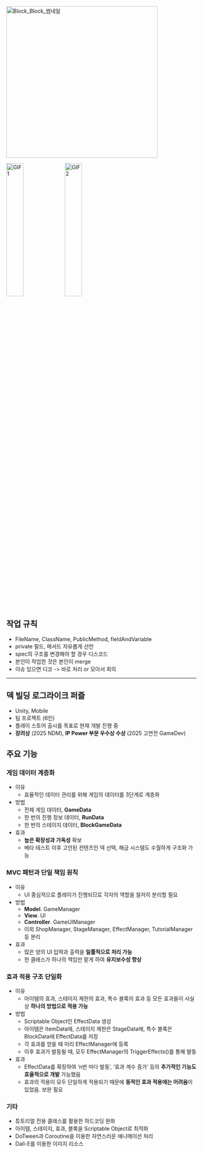 <img width="400" alt="Block_Block_썸네일" src="https://github.com/user-attachments/assets/864577f1-99dd-49d4-b0dc-163845cee59d" />
<p align="left">
  <img src="https://github.com/user-attachments/assets/869dddd1-cbb9-462a-b5bd-987ef76b9f7a" width="30%" alt="GIF1" />
  <img src="https://github.com/user-attachments/assets/baaa4e5c-7d96-40d7-b781-3b7325b72e5c" width="30%" alt="GIF2" />
</p>

## 작업 규칙
- FileName, ClassName, PublicMethod, fieldAndVariable
- private 필드, 매서드 자유롭게 선언
- spec의 구조를 변경해야 할 경우 디스코드
- 본인이 작업한 것은 본인이 merge
- 이슈 있으면 디코 -> 바로 처리 or 모아서 회의
---


## 덱 빌딩 로그라이크 퍼즐
- Unity, Mobile
- 팀 프로젝트 (6인)
- 플레이 스토어 출시를 목표로 현재 개발 진행 중
- **장려상** (2025 NDM), **IP Power 부문 우수상 수상** (2025 고연전 GameDev)

## 주요 기능
### 게임 데이터 계층화
- 이유
    - 효율적인 데이터 관리를 위해 게임의 데이터를 3단계로 계층화
- 방법
    - 전체 게임 데이터, **GameData**
    - 한 번의 진행 정보 데이터, **RunData**
    - 한 번의 스테이지 데이터, **BlockGameData**
- 효과
    - **높은 확장성과 가독성** 확보
    - 베타 테스트 이후 고안된 컨텐츠인 덱 선택, 해금 시스템도 수월하게 구조화 가능
### MVC 패턴과 단일 책임 원칙
- 이유
    - UI 중심적으로 플레이가 진행되므로 각자의 역할을 철저히 분리할 필요
- 방법
    - **Model**. GameManager
    - **View**. UI
    - **Controller**. GameUIManager
    - 이외 ShopManager, StageManager, EffectManager, TutorialManager 등 분리
- 효과
    - 많은 양의 UI 입력과 출력을 **일률적으로 처리 가능**
    - 한 클래스가 하나의 책임만 맡게 하여 **유지보수성 향상**
### 효과 적용 구조 단일화
- 이유
    - 아이템의 효과, 스테이지 제한의 효과, 특수 블록의 효과 등 모든 효과들이 사실상 **하나의 방법으로 적용 가능**
- 방법
    - Scriptable Object인 EffectData 생성
    - 아이템은 ItemData에, 스테이지 제한은 StageData에, 특수 블록은 BlockData에 EffectData를 
    저장
    - 각 효과를 얻을 때 미리 EffectManager에 등록
    - 이후 효과가 발동될 때, 모두 EffectManager의 TriggerEffects()를 통해 발동
- 효과
    - EffectData를 확장하여 ‘n번 마다 발동’, ‘효과 계수 증가’ 등의 **추가적인 기능도 효율적으로 개발** 가능했음
    - 효과의 적용이 모두 단일하게 적용되기 때문에 **동적인 효과 적용에는 어려움**이 있었음. 보완 필요
### 기타
- 튜토리얼 전용 클래스를 활용한 하드코딩 완화
- 아이템, 스테이지, 효과, 블록을 Scriptable Object로 최적화
- DoTween과 Coroutine을 이용한 자연스러운 애니메이션 처리
- Dall-E를 이용한 이미지 리소스
